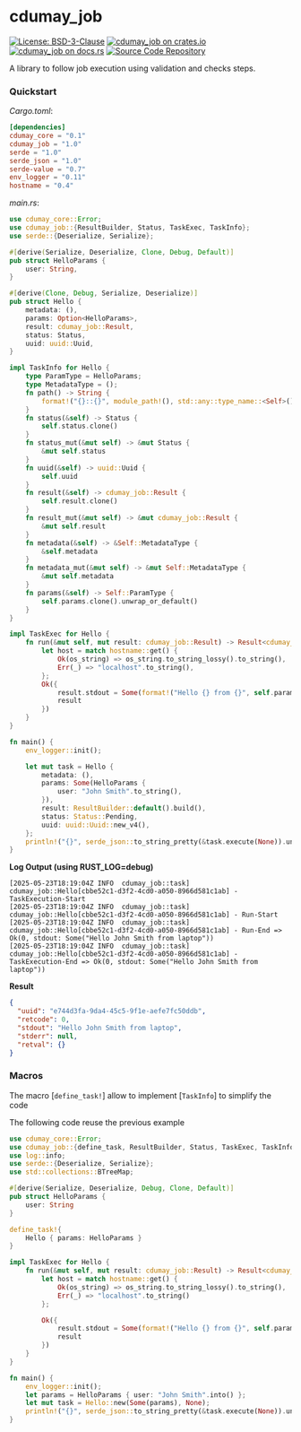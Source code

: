 # cdumay_job

[![License: BSD-3-Clause](https://img.shields.io/badge/license-BSD--3--Clause-blue)](./LICENSE)
[![cdumay_job on crates.io](https://img.shields.io/crates/v/cdumay_job)](https://crates.io/crates/cdumay_job)
[![cdumay_job on docs.rs](https://docs.rs/cdumay_job/badge.svg)](https://docs.rs/cdumay_job)
[![Source Code Repository](https://img.shields.io/badge/Code-On%20GitHub-blue?logo=GitHub)](https://github.com/cdumay/cdumay_job)

A library to follow job execution using validation and checks steps.

### Quickstart

_Cargo.toml_:
```toml
[dependencies]
cdumay_core = "0.1"
cdumay_job = "1.0"
serde = "1.0"
serde_json = "1.0"
serde-value = "0.7"
env_logger = "0.11"
hostname = "0.4"
```

_main.rs_:
```rust
use cdumay_core::Error;
use cdumay_job::{ResultBuilder, Status, TaskExec, TaskInfo};
use serde::{Deserialize, Serialize};

#[derive(Serialize, Deserialize, Clone, Debug, Default)]
pub struct HelloParams {
    user: String,
}

#[derive(Clone, Debug, Serialize, Deserialize)]
pub struct Hello {
    metadata: (),
    params: Option<HelloParams>,
    result: cdumay_job::Result,
    status: Status,
    uuid: uuid::Uuid,
}

impl TaskInfo for Hello {
    type ParamType = HelloParams;
    type MetadataType = ();
    fn path() -> String {
        format!("{}::{}", module_path!(), std::any::type_name::<Self>())
    }
    fn status(&self) -> Status {
        self.status.clone()
    }
    fn status_mut(&mut self) -> &mut Status {
        &mut self.status
    }
    fn uuid(&self) -> uuid::Uuid {
        self.uuid
    }
    fn result(&self) -> cdumay_job::Result {
        self.result.clone()
    }
    fn result_mut(&mut self) -> &mut cdumay_job::Result {
        &mut self.result
    }
    fn metadata(&self) -> &Self::MetadataType {
        &self.metadata
    }
    fn metadata_mut(&mut self) -> &mut Self::MetadataType {
        &mut self.metadata
    }
    fn params(&self) -> Self::ParamType {
        self.params.clone().unwrap_or_default()
    }
}

impl TaskExec for Hello {
    fn run(&mut self, mut result: cdumay_job::Result) -> Result<cdumay_job::Result, Error> {
        let host = match hostname::get() {
            Ok(os_string) => os_string.to_string_lossy().to_string(),
            Err(_) => "localhost".to_string(),
        };
        Ok({
            result.stdout = Some(format!("Hello {} from {}", self.params().user, host));
            result
        })
    }
}

fn main() {
    env_logger::init();

    let mut task = Hello {
        metadata: (),
        params: Some(HelloParams {
            user: "John Smith".to_string(),
        }),
        result: ResultBuilder::default().build(),
        status: Status::Pending,
        uuid: uuid::Uuid::new_v4(),
    };
    println!("{}", serde_json::to_string_pretty(&task.execute(None)).unwrap());
}
```
**Log Output (using RUST_LOG=debug)**
```
[2025-05-23T18:19:04Z INFO  cdumay_job::task] cdumay_job::Hello[cbbe52c1-d3f2-4cd0-a050-8966d581c1ab] - TaskExecution-Start
[2025-05-23T18:19:04Z INFO  cdumay_job::task] cdumay_job::Hello[cbbe52c1-d3f2-4cd0-a050-8966d581c1ab] - Run-Start
[2025-05-23T18:19:04Z INFO  cdumay_job::task] cdumay_job::Hello[cbbe52c1-d3f2-4cd0-a050-8966d581c1ab] - Run-End => Ok(0, stdout: Some("Hello John Smith from laptop"))
[2025-05-23T18:19:04Z INFO  cdumay_job::task] cdumay_job::Hello[cbbe52c1-d3f2-4cd0-a050-8966d581c1ab] - TaskExecution-End => Ok(0, stdout: Some("Hello John Smith from laptop"))
```
**Result**
```json
{
  "uuid": "e744d3fa-9da4-45c5-9f1e-aefe7fc50ddb",
  "retcode": 0,
  "stdout": "Hello John Smith from laptop",
  "stderr": null,
  "retval": {}
}
```

### Macros

The macro [`define_task!`] allow to implement [`TaskInfo`] to simplify the code

The following code reuse the previous example

```rust
use cdumay_core::Error;
use cdumay_job::{define_task, ResultBuilder, Status, TaskExec, TaskInfo};
use log::info;
use serde::{Deserialize, Serialize};
use std::collections::BTreeMap;

#[derive(Serialize, Deserialize, Debug, Clone, Default)]
pub struct HelloParams {
    user: String
}

define_task!{
    Hello { params: HelloParams }
}

impl TaskExec for Hello {
    fn run(&mut self, mut result: cdumay_job::Result) -> Result<cdumay_job::Result, Error> {
        let host = match hostname::get() {
            Ok(os_string) => os_string.to_string_lossy().to_string(),
            Err(_) => "localhost".to_string()
        };

        Ok({
            result.stdout = Some(format!("Hello {} from {}", self.params().user, host));
            result
        })
    }
}

fn main() {
    env_logger::init();
    let params = HelloParams { user: "John Smith".into() };
    let mut task = Hello::new(Some(params), None);
    println!("{}", serde_json::to_string_pretty(&task.execute(None)).unwrap());
}
```

